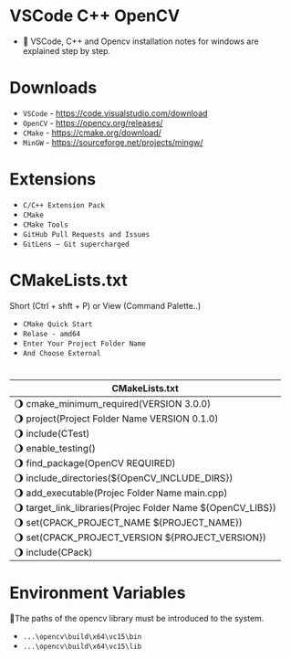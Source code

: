 # VSCode C++ OpenCV

- 🚀 VSCode, C++ and Opencv installation notes for windows are explained step by step.

# Downloads

- `VSCode` - https://code.visualstudio.com/download
- `OpenCV` - https://opencv.org/releases/
- `CMake` - https://cmake.org/download/
- `MinGW` - https://sourceforge.net/projects/mingw/


# Extensions

- `C/C++ Extension Pack`
- `CMake`
- `CMake Tools`
- `GitHub Pull Requests and Issues`
- `GitLens — Git supercharged`

# CMakeLists.txt

Short (Ctrl + shft + P) or View (Command Palette..)

- `CMake Quick Start`
- `Relase - amd64`
- `Enter Your Project Folder Name`
- `And Choose External`

# 

| CMakeLists.txt |
| --- |
|  🌖 cmake_minimum_required(VERSION 3.0.0)
|  🌖 project(Project Folder Name VERSION 0.1.0)
|  🌖 include(CTest)
|  🌖 enable_testing()
|  🌖 find_package(OpenCV REQUIRED)
|  🌖 include_directories(${OpenCV_INCLUDE_DIRS})
|  🌖 add_executable(Projec Folder Name  main.cpp)
|  🌖 target_link_libraries(Projec Folder Name  ${OpenCV_LIBS})
|  🌖 set(CPACK_PROJECT_NAME ${PROJECT_NAME})
|  🌖 set(CPACK_PROJECT_VERSION ${PROJECT_VERSION})
|  🌖 include(CPack)
<!--  -->

# Environment Variables

👾The paths of the opencv library must be introduced to the system.

- `...\opencv\build\x64\vc15\bin`
- `...\opencv\build\x64\vc15\lib`
